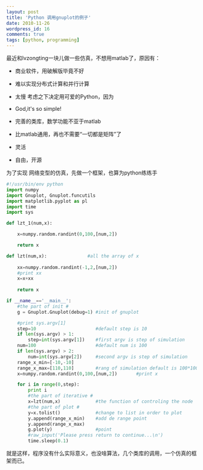 ```yaml
---
layout: post
title: 'Python 调用gnuplot的例子'
date: 2010-11-26
wordpress_id: 16
comments: true
tags: [python, programming]
---
```

最近和lvzongting一块儿做一些仿真，不想用matlab了，原因有：

* 商业软件，用破解版毕竟不好
* 难以实现分布式计算和并行计算
* 太慢
考虑之下决定用可爱的Python，因为


* God,it's so simple!
* 完善的类库，数学功能不亚于matlab
* 比matlab通用，再也不需要“一切都是矩阵”了
* 灵活
* 自由，开源

为了实现 网络变型的仿真，先做一个框架，也算为python练练手

```python
#!/usr/bin/env python
import numpy
import Gnuplot, Gnuplot.funcutils
import matplotlib.pyplot as pl
import time
import sys

def lzt_1(num,x):

    x=numpy.random.randint(0,100,[num,2])

    return x

def lzt(num,x):               #all the array of x
 
    xx=numpy.random.randint(-1,2,[num,2])
    #print xx
    x=x+xx
    
    return x

if __name__=='__main__':
    #the part of init #
    g = Gnuplot.Gnuplot(debug=1) #init of gnuplot

    #print sys.argv[1]
    step=10                      #default step is 10
    if len(sys.argv) > 1:
        step=int(sys.argv[1])    #first argv is step of simulation
    num=100                      #default num is 100
    if len(sys.argv) > 2:      
        num=int(sys.argv[2])     #second argv is step of simulation
    range_x_min=[-10,-10]
    range_x_max=[110,110]        #rang of simulation default is 100*100
    x=numpy.random.randint(0,100,[num,2])       #print x

    for i in range(0,step):      
        print i
        #the part of iterative #
        x=lzt(num,x)             #the function of controling the node
        #the part of plot #
        y=x.tolist()             #change to list in order to plot
        y.append(range_x_min)    #add de range point
        y.append(range_x_max)
        g.plot(y)                #point
        #raw_input('Please press return to continue...\n')
        time.sleep(0.1)
```

就是这样，程序没有什么实际意义，也没啥算法，几个类库的调用，一个仿真的框架而已。
